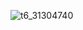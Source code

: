 ![t6_31304740](https://user-images.githubusercontent.com/17806205/203689453-f93c6eda-7354-47bd-aa53-77066cd3ee1a.jpg)